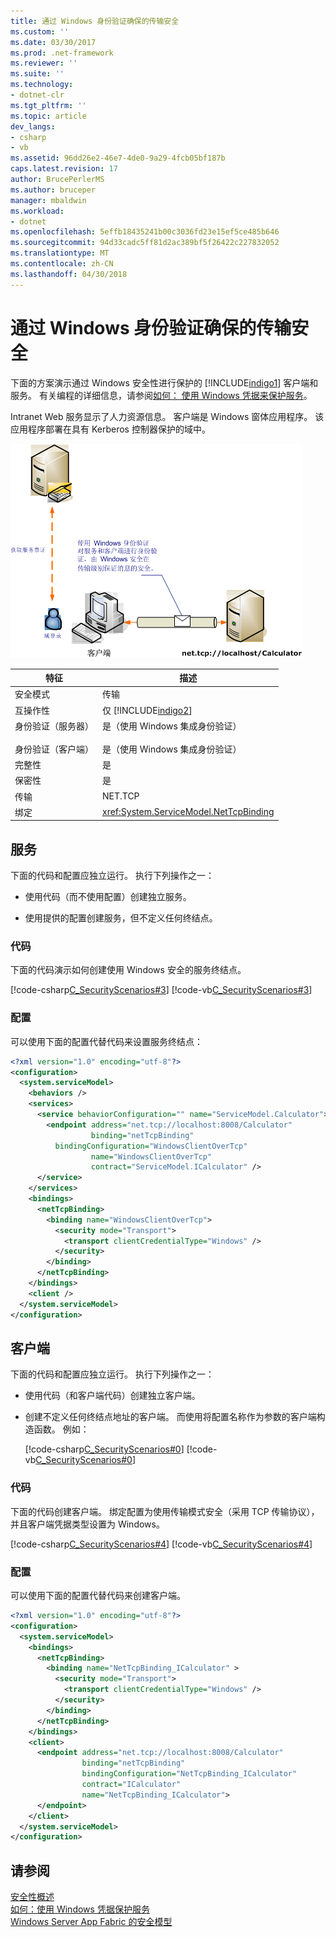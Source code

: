 ```yaml
---
title: 通过 Windows 身份验证确保的传输安全
ms.custom: ''
ms.date: 03/30/2017
ms.prod: .net-framework
ms.reviewer: ''
ms.suite: ''
ms.technology:
- dotnet-clr
ms.tgt_pltfrm: ''
ms.topic: article
dev_langs:
- csharp
- vb
ms.assetid: 96dd26e2-46e7-4de0-9a29-4fcb05bf187b
caps.latest.revision: 17
author: BrucePerlerMS
ms.author: bruceper
manager: mbaldwin
ms.workload:
- dotnet
ms.openlocfilehash: 5effb18435241b00c3036fd23e15ef5ce485b646
ms.sourcegitcommit: 94d33cadc5ff81d2ac389bf5f26422c227832052
ms.translationtype: MT
ms.contentlocale: zh-CN
ms.lasthandoff: 04/30/2018
---
```

# <a name="transport-security-with-windows-authentication"></a>通过 Windows 身份验证确保的传输安全
下面的方案演示通过 Windows 安全性进行保护的 [!INCLUDE[indigo1](../../../../includes/indigo1-md.md)] 客户端和服务。 有关编程的详细信息，请参阅[如何： 使用 Windows 凭据来保护服务](../../../../docs/framework/wcf/how-to-secure-a-service-with-windows-credentials.md)。  
  
 Intranet Web 服务显示了人力资源信息。 客户端是 Windows 窗体应用程序。 该应用程序部署在具有 Kerberos 控制器保护的域中。  
  
 ![传输安全使用 Windows 身份验证](../../../../docs/framework/wcf/feature-details/media/securedbywindows.gif "SecuredByWindows")  
  
|特征|描述|  
|--------------------|-----------------|  
|安全模式|传输|  
|互操作性|仅 [!INCLUDE[indigo2](../../../../includes/indigo2-md.md)]|  
|身份验证（服务器）<br /><br /> 身份验证（客户端）|是（使用 Windows 集成身份验证）<br /><br /> 是（使用 Windows 集成身份验证）|  
|完整性|是|  
|保密性|是|  
|传输|NET.TCP|  
|绑定|<xref:System.ServiceModel.NetTcpBinding>|  
  
## <a name="service"></a>服务  
 下面的代码和配置应独立运行。 执行下列操作之一：  
  
-   使用代码（而不使用配置）创建独立服务。  
  
-   使用提供的配置创建服务，但不定义任何终结点。  
  
### <a name="code"></a>代码  
 下面的代码演示如何创建使用 Windows 安全的服务终结点。  
  
 [!code-csharp[C_SecurityScenarios#3](../../../../samples/snippets/csharp/VS_Snippets_CFX/c_securityscenarios/cs/source.cs#3)]
 [!code-vb[C_SecurityScenarios#3](../../../../samples/snippets/visualbasic/VS_Snippets_CFX/c_securityscenarios/vb/source.vb#3)]  
  
### <a name="configuration"></a>配置  
 可以使用下面的配置代替代码来设置服务终结点：  
  
```xml  
<?xml version="1.0" encoding="utf-8"?>  
<configuration>  
  <system.serviceModel>  
    <behaviors />  
    <services>  
      <service behaviorConfiguration="" name="ServiceModel.Calculator">  
        <endpoint address="net.tcp://localhost:8008/Calculator"   
                  binding="netTcpBinding"  
          bindingConfiguration="WindowsClientOverTcp"   
                  name="WindowsClientOverTcp"  
                  contract="ServiceModel.ICalculator" />  
      </service>  
    </services>  
    <bindings>  
      <netTcpBinding>  
        <binding name="WindowsClientOverTcp">  
          <security mode="Transport">  
            <transport clientCredentialType="Windows" />  
          </security>  
        </binding>  
      </netTcpBinding>  
    </bindings>  
    <client />  
  </system.serviceModel>  
</configuration>  
```  
  
## <a name="client"></a>客户端  
 下面的代码和配置应独立运行。 执行下列操作之一：  
  
-   使用代码（和客户端代码）创建独立客户端。  
  
-   创建不定义任何终结点地址的客户端。 而使用将配置名称作为参数的客户端构造函数。 例如：  
  
     [!code-csharp[C_SecurityScenarios#0](../../../../samples/snippets/csharp/VS_Snippets_CFX/c_securityscenarios/cs/source.cs#0)]
     [!code-vb[C_SecurityScenarios#0](../../../../samples/snippets/visualbasic/VS_Snippets_CFX/c_securityscenarios/vb/source.vb#0)]  
  
### <a name="code"></a>代码  
 下面的代码创建客户端。 绑定配置为使用传输模式安全（采用 TCP 传输协议），并且客户端凭据类型设置为 Windows。  
  
 [!code-csharp[C_SecurityScenarios#4](../../../../samples/snippets/csharp/VS_Snippets_CFX/c_securityscenarios/cs/source.cs#4)]
 [!code-vb[C_SecurityScenarios#4](../../../../samples/snippets/visualbasic/VS_Snippets_CFX/c_securityscenarios/vb/source.vb#4)]  
  
### <a name="configuration"></a>配置  
 可以使用下面的配置代替代码来创建客户端。  
  
```xml  
<?xml version="1.0" encoding="utf-8"?>  
<configuration>  
  <system.serviceModel>  
    <bindings>  
      <netTcpBinding>  
        <binding name="NetTcpBinding_ICalculator" >  
          <security mode="Transport">  
            <transport clientCredentialType="Windows" />  
          </security>  
        </binding>  
      </netTcpBinding>  
    </bindings>  
    <client>  
      <endpoint address="net.tcp://localhost:8008/Calculator"   
                binding="netTcpBinding"            
                bindingConfiguration="NetTcpBinding_ICalculator"   
                contract="ICalculator"  
                name="NetTcpBinding_ICalculator">  
      </endpoint>  
    </client>  
  </system.serviceModel>  
</configuration>  
```  
  
## <a name="see-also"></a>请参阅  
 [安全性概述](../../../../docs/framework/wcf/feature-details/security-overview.md)  
 [如何：使用 Windows 凭据保护服务](../../../../docs/framework/wcf/how-to-secure-a-service-with-windows-credentials.md)  
 [Windows Server App Fabric 的安全模型](http://go.microsoft.com/fwlink/?LinkID=201279&clcid=0x409)
